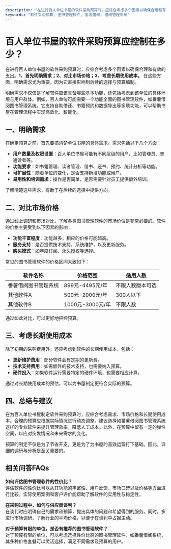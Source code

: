 ```yaml
---
description: "在进行百人单位书屋的软件采购预算时，应综合考虑多个因素以确保合理和有效的支出。**1、首先明确需求；2、对比市场价格；3、考虑长期使用成本。** 在这些方面，明确需求尤为重要，因为它直接影响到后续的选择与预算编制。"
keywords: "软件采购预算, 图书管理软件, 番薯借阅, 借阅管理系统"
---
```

# 百人单位书屋的软件采购预算应控制在多少？

在进行百人单位书屋的软件采购预算时，应综合考虑多个因素以确保合理和有效的支出。**1、首先明确需求；2、对比市场价格；3、考虑长期使用成本。** 在这些方面，明确需求尤为重要，因为它直接影响到后续的选择与预算编制。

明确需求不仅仅是了解软件应该具备哪些基本功能，还包括考虑到该单位的具体环境与用户群体。例如，百人单位可能需要一个功能全面的图书管理软件，如番薯借阅图书管理系统，它支持自助借还、书籍预约和数据导出等多项功能，可以帮助书屋在管理流程中实现高效化、智能化。

## **一、明确需求**

在确定预算之前，首先要搞清楚单位书屋的具体需求。需求包括以下几个方面：

- **用户数量及权限设置**：百人单位书屋可能有不同层级的用户，比如管理员、普通读者等。
- **功能要求**：如书籍管理、读者管理、借书、还书、预约、统计分析等功能。
- **可扩展性**：随着单位的变化，是否支持新增功能或用户。
- **易用性和培训需求**：操作是否简单，是否需要针对员工提供额外培训。

了解清楚这些需求，有助于在后续的选择中提供方向。

## **二、对比市场价格**

通过线上调研和市场对比，了解各类图书管理软件的市场价位是非常必要的。软件的价格主要受到以下因素的影响：

- **功能丰富程度**：功能越多，相应的价格可能越高。
- **服务支持**：是否提供技术支持，系统维护，以及更新服务。
- **购买模式**：如年度订阅、永久授权等选择。

常见的图书管理软件的价格区间大致如下：

| 软件名称             | 价格范围       | 适用人数          |
|---------------------|----------------|-------------------|
| 番薯借阅图书管理系统 | 899元-4495元/年 | 不限人数版本可选 |
| 其他软件A           | 500元-2000元/年| 300人以下         |
| 其他软件B           | 1000元-3000元/年| 不限人数          |

通过如此对比，可以更好地把控预算。

## **三、考虑长期使用成本**

除了初期的采购费用外，还应考虑到软件的长期使用成本，包括：

- **更新维护费用**：部分软件会有定期的更新费。
- **技术支持费用**：如需额外的技术支持，也需要纳入预算。
- **硬件投入**：如果软件运行需要特定的硬件环境，也需要相应计算。

通过对长期使用成本的预估，可以为书屋制定更符合实际的预算。

## **四、总结与建议**

在为百人单位书屋制定软件采购预算时，应综合考虑需求、市场价格和长期使用成本。合理的预算应根据实际情况进行动态调整。建议选择如番薯借阅图书管理系统这样的专业软件来提升管理效率，降低人工成本。此外，在预算中留有一定的弹性空间，以应对突发情况和未来需求的变化。

预算的制定不仅是为了节省开支，更是为了为书屋的高效运营打下基础。因此，详细的调研与分析是至关重要的。

## 相关问答FAQs

**如何评估图书管理软件的性价比？**  
评估软件的性价比可以从其功能的丰富性、用户反馈、市场口碑以及价格等方面进行比较。实际使用案例和客户评价能帮助了解软件的实用性与稳定性。

**在采购过程中，如何与供应商谈判？**  
在谈判时应明确自己的需求和预算，提出具体的问题和希望得到的服务。同时，多进行市场调研，了解行业的平均价格，以便于在谈判中占据主动。

**对于预算有限的单位，是否有推荐的图书管理软件？**  
对于预算有限的单位，可以考虑选择性价比高的图书管理软件，如番薯借阅系统，其多种价格套餐可以灵活选择，满足不同需求及预算的用户。
